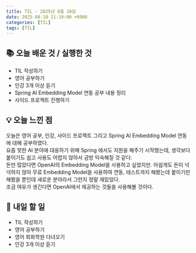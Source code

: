 ```yaml
---
title: TIL - 2025년 8월 10일
date: 2025-08-10 21:10:00 +0900
categories: [TIL]
tags: [TIL]
---
```


## 📚 **오늘 배운 것 / 실행한 것**

- TIL 작성하기
- 영어 공부하기
- 인강 3개 이상 듣기
- Spring AI Embedding Model 연동 공부 내용 정리
- 사이드 프로젝트 진행하기

## 💡 **오늘 느낀 점**

오늘은 영어 공부, 인강, 사이드 프로젝트 그리고 Spring AI Embedding Model 연동에 대해 공부하였다.<br>
요즘 핫한 AI 분야에 대응하기 위해 Spring 에서도 지원을 해주기 시작했는데, 생각보다 붙이기도 쉽고 사용도 어렵지 않아서 금방 익숙해질 것 같다.<br>
돈만 많았다면 OpenAI의 Embedding Model을 사용하고 싶었지만. 아쉽게도 돈이 넉넉하지 않아 무료 Embedding Model을 사용하여 연동, 테스트까지 해봤는데 붙이기만 해봤을 뿐인데 새로운 분야라서 그런지 정말 재밌었다.<br>
조금 여유가 생긴다면 OpenAI에서 제공하는 것들을 사용해볼 것이다.

## 🎯 **내일 할 일**

- TIL 작성하기
- 영어 공부하기
- 영어 회화학원 다녀오기
- 인강 3개 이상 듣기